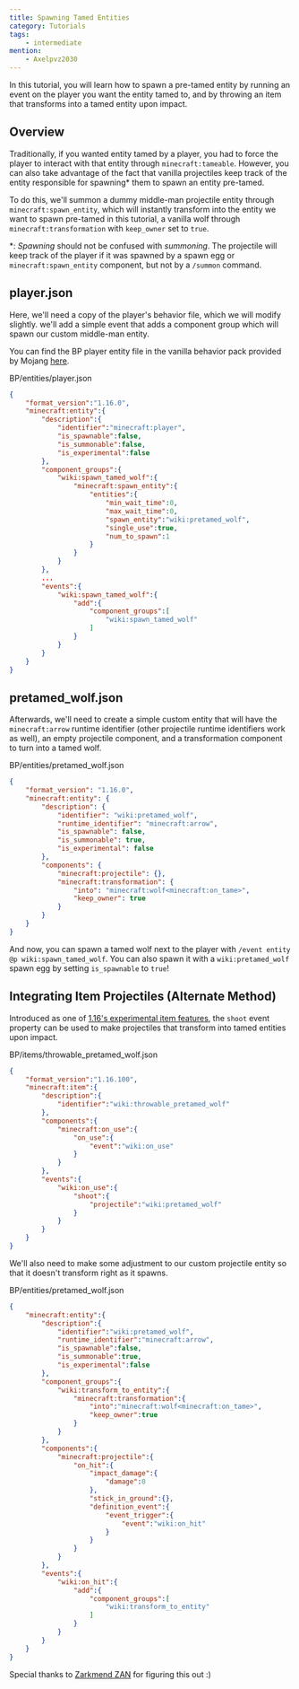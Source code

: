 ```yaml
---
title: Spawning Tamed Entities
category: Tutorials
tags:
    - intermediate
mention:
    - Axelpvz2030
---
```


In this tutorial, you will learn how to spawn a pre-tamed entity by running an event on the player you want the entity tamed to, and by throwing an item that transforms into a tamed entity upon impact.

## Overview

Traditionally, if you wanted entity tamed by a player, you had to force the player to interact with that entity through `minecraft:tameable`. However, you can also take advantage of the fact that vanilla projectiles keep track of the entity responsible for spawning\* them to spawn an entity pre-tamed.

To do this, we'll summon a dummy middle-man projectile entity through `minecraft:spawn_entity`, which will instantly transform into the entity we want to spawn pre-tamed in this tutorial, a vanilla wolf through `minecraft:transformation` with `keep_owner` set to `true`.

\*: _Spawning_ should not be confused with _summoning_. The projectile will keep track of the player if it was spawned by a spawn egg or `minecraft:spawn_entity` component, but not by a `/summon` command.

## player.json

Here, we'll need a copy of the player's behavior file, which we will modify slightly. we'll add a simple event that adds a component group which will spawn our custom middle-man entity.

You can find the BP player entity file in the vanilla behavior pack provided by Mojang [here](https://aka.ms/behaviorpacktemplate).

<CodeHeader>BP/entities/player.json</CodeHeader>

```json
{
    "format_version":"1.16.0",
    "minecraft:entity":{
        "description":{
            "identifier":"minecraft:player",
            "is_spawnable":false,
            "is_summonable":false,
            "is_experimental":false
        },
        "component_groups":{
            "wiki:spawn_tamed_wolf":{
                "minecraft:spawn_entity":{
                    "entities":{
                        "min_wait_time":0,
                        "max_wait_time":0,
                        "spawn_entity":"wiki:pretamed_wolf",
                        "single_use":true,
                        "num_to_spawn":1
                    }
                }
            }
		},
        ...
		"events":{
            "wiki:spawn_tamed_wolf":{
                "add":{
                    "component_groups":[
                        "wiki:spawn_tamed_wolf"
                    ]
                }
            }
        }
    }
}
```

## pretamed_wolf.json

Afterwards, we'll need to create a simple custom entity that will have the `minecraft:arrow` runtime identifier (other projectile runtime identifiers work as well), an empty projectile component, and a transformation component to turn into a tamed wolf.

<CodeHeader>BP/entities/pretamed_wolf.json</CodeHeader>

```json
{
	"format_version": "1.16.0",
	"minecraft:entity": {
		"description": {
			"identifier": "wiki:pretamed_wolf",
			"runtime_identifier": "minecraft:arrow",
			"is_spawnable": false,
			"is_summonable": true,
			"is_experimental": false
		},
		"components": {
			"minecraft:projectile": {},
			"minecraft:transformation": {
				"into": "minecraft:wolf<minecraft:on_tame>",
				"keep_owner": true
			}
		}
	}
}
```

And now, you can spawn a tamed wolf next to the player with `/event entity @p wiki:spawn_tamed_wolf`. You can also spawn it with a `wiki:pretamed_wolf` spawn egg by setting `is_spawnable` to `true`!

## Integrating Item Projectiles (Alternate Method)

Introduced as one of [1.16's experimental item features](/items/items-16), the `shoot` event property can be used to make projectiles that transform into tamed entities upon impact.

<CodeHeader>BP/items/throwable_pretamed_wolf.json</CodeHeader>

```json
{
    "format_version":"1.16.100",
    "minecraft:item":{
        "description":{
            "identifier":"wiki:throwable_pretamed_wolf"
        },
        "components":{
            "minecraft:on_use":{
                "on_use":{
                    "event":"wiki:on_use"
                }
            }
        },
        "events":{
            "wiki:on_use":{
                "shoot":{
                    "projectile":"wiki:pretamed_wolf"
                }
            }
        }
    }
}
```

We'll also need to make some adjustment to our custom projectile entity so that it doesn't transform right as it spawns.

<CodeHeader>BP/entities/pretamed_wolf.json</CodeHeader>

```json
{
    "minecraft:entity":{
        "description":{
            "identifier":"wiki:pretamed_wolf",
            "runtime_identifier":"minecraft:arrow",
            "is_spawnable":false,
            "is_summonable":true,
            "is_experimental":false
        },
        "component_groups":{
            "wiki:transform_to_entity":{
                "minecraft:transformation":{
                    "into":"minecraft:wolf<minecraft:on_tame>",
                    "keep_owner":true
                }
            }
        },
        "components":{
            "minecraft:projectile":{
                "on_hit":{
                    "impact_damage":{
                        "damage":0
                    },
                    "stick_in_ground":{},
                    "definition_event":{
                        "event_trigger":{
                            "event":"wiki:on_hit"
                        }
                    }
                }
            }
        },
        "events":{
            "wiki:on_hit":{
                "add":{
                    "component_groups":[
                        "wiki:transform_to_entity"
                    ]
                }
            }
        }
    }
}
```

Special thanks to [Zarkmend ZAN](https://twitter.com/Zarkmend_ZAN) for figuring this out :)
